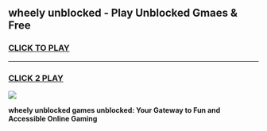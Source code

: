 
## wheely unblocked - Play Unblocked Gmaes & Free
<h3>
<a href="https://news.freeplayer.one?title=wheely_unblocked&ref=16F">CLICK TO PLAY</a></h3>
<hr>

<h3>
<a href="https://news.freeplayer.one?title=wheely_unblocked&ref=16F">CLICK 2 PLAY</a>
  
</h3>

<a href="https://news.freeplayer.one?title=wheely_unblocked&ref=16F/"><img src="https://clearcache.store/games.png"></a>


**wheely unblocked games unblocked: Your Gateway to Fun and Accessible Online Gaming**
